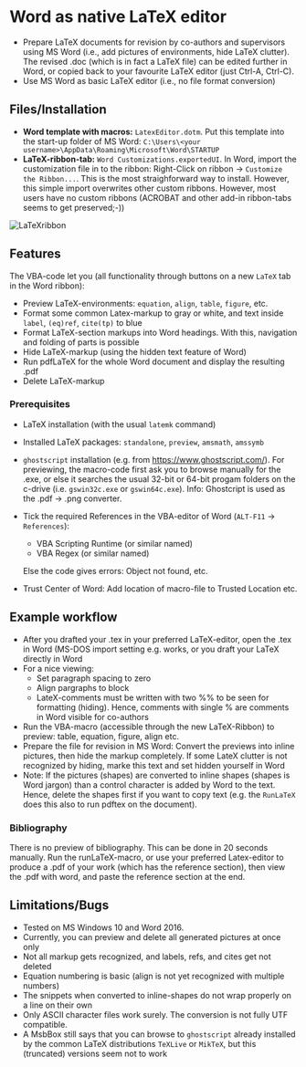 # Word as native LaTeX editor

* Prepare LaTeX documents for revision by co-authors and supervisors using MS Word (i.e., add pictures of environments, hide LaTeX clutter). The revised .doc (which is in fact a LaTeX file) can be edited further in Word, or copied back to your favourite LaTeX editor (just Ctrl-A, Ctrl-C).
* Use MS Word as basic LaTeX editor (i.e., no file format conversion) 

## Files/Installation

* **Word template with macros:** `LatexEditor.dotm`. Put this template into the start-up folder of MS Word: `C:\Users\<your username>\AppData\Roaming\Microsoft\Word\STARTUP`
* **LaTeX-ribbon-tab:** `Word Customizations.exportedUI`. In Word, import the customization file in to the ribbon: Right-Click on ribbon -> `Customize the Ribbon...`. This is the most straighforward way to install. However, this simple import overwrites other custom ribbons. However, most users have no custom ribbons (ACROBAT and other add-in ribbon-tabs seems to get preserved;-))

![LaTeXribbon](https://user-images.githubusercontent.com/113771815/192064971-68e64966-ec35-418c-a8e7-f0a8dcb03c0c.PNG)

## Features

The VBA-code let you (all functionality through buttons on a new `LaTeX` tab in the Word ribbon):

* Preview LaTeX-environments: `equation`, `align`, `table`, `figure`, etc.
* Format some common Latex-markup to gray or white, and text inside `label`, `(eq)ref`, `cite(tp)` to blue
* Format LaTeX-section markups into Word headings. With this, navigation and folding of parts is possible
* Hide LaTeX-markup (using the hidden text feature of Word)
* Run pdfLaTeX for the whole Word document and display the resulting .pdf
* Delete LaTeX-markup


### Prerequisites

* LaTeX installation (with the usual `latemk` command)
 * Installed LaTeX packages: `standalone`, `preview`, `amsmath`, `amssymb`
* `ghostscript` installation (e.g. from https://www.ghostscript.com/). For previewing, the macro-code first ask you to browse manually for the .exe, or else it searches the usual 32-bit or 64-bit progam folders on the c-drive (i.e. `gswin32c.exe` or `gswin64c.exe`). Info: Ghostcript is used as the .pdf -> .png converter.
* Tick the required References in the VBA-editor of Word (`ALT-F11` -> `References`):
  * VBA Scripting Runtime (or similar named)
  * VBA Regex (or similar named)
  
  Else the code gives errors: Object not found, etc.
* Trust Center of Word: Add location of macro-file to Trusted Location etc.

## Example workflow

* After you drafted your .tex in your preferred LaTeX-editor, open the .tex in Word (MS-DOS import setting e.g. works, or you draft your LaTeX directly in Word
* For a nice viewing:
     * Set paragraph spacing to zero
	 * Align pargraphs to block
	 * LateX-comments must be written with two %% to be seen for formatting (hiding). Hence, comments with single % are comments in Word visible for co-authors
* Run the VBA-macro (accessible through the new LaTeX-Ribbon) to preview: table, equation, figure, align etc.
* Prepare the file for revision in MS Word:  Convert the previews into inline pictures, then hide the markup completely. If some LateX clutter is not recognized by hiding, marke this text and set hidden yourself in Word
* Note: If the pictures (shapes) are converted to inline shapes (shapes is Word jargon) than a control character is added by Word to the text. Hence, delete the shapes first if you want to copy text (e.g. the `RunLaTeX` does this also to run pdftex on the document). 

### Bibliography
There is no preview of bibliography. This can be done in 20 seconds manually. Run the runLaTeX-macro, or use your preferred Latex-editor to produce a .pdf of your work (which has the reference section), then view the .pdf with word, and paste the reference section at the end.


## Limitations/Bugs

* Tested on MS Windows 10 and Word 2016.
* Currently, you can preview and delete all generated pictures at once only
* Not all markup gets recognized, and labels, refs, and cites get not deleted
* Equation numbering is basic (align is not yet recognized with multiple numbers)
* The snippets when converted to inline-shapes do not wrap properly on a line on their own 
* Only ASCII character files work surely. The conversion is not fully UTF compatible.
* A MsbBox still says that you can browse to `ghostscript` already installed by the common LaTeX distributions `TeXLive` or `MikTeX`, but this (truncated) versions seem not to work





